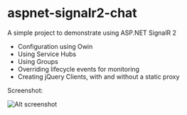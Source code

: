 # aspnet-signalr2-chat

A simple project to demonstrate using ASP.NET SignalR 2

- Configuration using Owin
- Using Service Hubs
- Using Groups
- Overriding lifecycle events for monitoring
- Creating jQuery Clients, with and without a static proxy

Screenshot:

![Alt screenshot](https://cloud.githubusercontent.com/assets/22646941/23471395/31fc0580-feba-11e6-8df7-a1d3110edf72.png)
